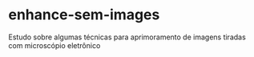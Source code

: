 # enhance-sem-images
Estudo sobre algumas técnicas para aprimoramento de imagens tiradas com microscópio eletrônico
